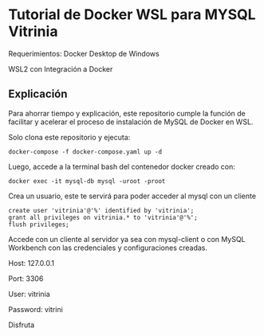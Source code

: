 # Tutorial de Docker WSL para MYSQL Vitrinia

Requerimientos:
Docker Desktop de Windows

WSL2 con Integración a Docker

## Explicación

Para ahorrar tiempo y explicación, este repositorio cumple la función de facilitar y acelerar el proceso de instalación de MySQL de Docker en WSL.

Solo clona este repositorio y ejecuta:

`docker-compose -f docker-compose.yaml up -d`

Luego, accede a la terminal bash del contenedor docker creado con:

`docker exec -it mysql-db mysql -uroot -proot`

Crea un usuario, este te servirá para poder acceder al mysql con un cliente
```
create user 'vitrinia'@'%' identified by 'vitrinia';
grant all privileges on vitrinia.* to 'vitrinia'@'%';
flush privileges;
```

Accede con un cliente al servidor ya sea con mysql-client o con MySQL Workbench con las credenciales y configuraciones creadas.

Host: 127.0.0.1

Port: 3306

User: vitrinia

Password: vitrini

Disfruta
